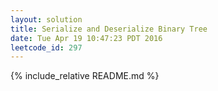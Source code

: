 ```yaml
---
layout: solution
title: Serialize and Deserialize Binary Tree
date: Tue Apr 19 10:47:23 PDT 2016
leetcode_id: 297
---
```

{% include_relative README.md %}
